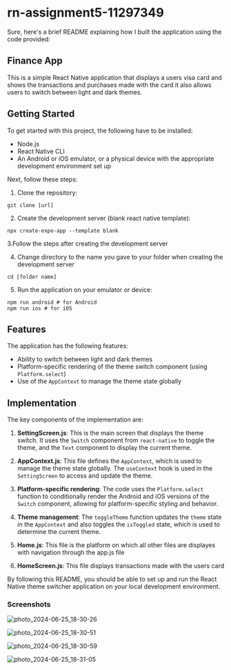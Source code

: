 # rn-assignment5-11297349
Sure, here's a brief README explaining how I built the application using the code provided:

## Finance App

This is a simple React Native application that displays a users visa card and shows the transactions and purchases made with the card it also allows users to switch between light and dark themes.

## Getting Started

To get started with this project, the following have to be installed:

- Node.js
- React Native CLI
- An Android or iOS emulator, or a physical device with the appropriate development environment set up

Next, follow these steps:

1. Clone the repository:

```
git clone [url]
```

2. Create the development server (blank react native template):

```
npx create-expo-app --template blank
```

3.Follow the steps after creating the development server

4. Change directory to the name you gave to your folder when creating the development server

```
cd [folder name]
```

5. Run the application on your emulator or device:

```
npm run android # for Android
npm run ios # for iOS
```

## Features

The application has the following features:

- Ability to switch between light and dark themes
- Platform-specific rendering of the theme switch component (using `Platform.select`)
- Use of the `AppContext` to manage the theme state globally

## Implementation

The key components of the implementation are:

1. **SettingScreen.js**: This is the main screen that displays the theme switch. It uses the `Switch` component from `react-native` to toggle the theme, and the `Text` component to display the current theme.

2. **AppContext.js**: This file defines the `AppContext`, which is used to manage the theme state globally. The `useContext` hook is used in the `SettingScreen` to access and update the theme.

3. **Platform-specific rendering**: The code uses the `Platform.select` function to conditionally render the Android and iOS versions of the `Switch` component, allowing for platform-specific styling and behavior.

4. **Theme management**: The `toggleTheme` function updates the `theme` state in the `AppContext` and also toggles the `isToggled` state, which is used to determine the current theme.
5. **Home.js**: This file is the platform on which all other files are displayes with navigation through the app.js file
6. **HomeScreen.js**: This file displays transactions made with the users card

By following this README, you should be able to set up and run the React Native theme switcher application on your local development environment.

### Screenshots
![photo_2024-06-25_18-30-26](https://github.com/ohenek01/rn-assignment5-11297349/assets/144062701/50ed1169-1b88-4676-a46c-1df4b6d62284)

![photo_2024-06-25_18-30-51](https://github.com/ohenek01/rn-assignment5-11297349/assets/144062701/495aba59-f169-4057-9524-3d1347146777)

![photo_2024-06-25_18-30-59](https://github.com/ohenek01/rn-assignment5-11297349/assets/144062701/de19e944-3291-4648-9454-29a80c2870fb)

![photo_2024-06-25_18-31-05](https://github.com/ohenek01/rn-assignment5-11297349/assets/144062701/70006523-b38a-4fcc-9f57-9e8effd361c9)


